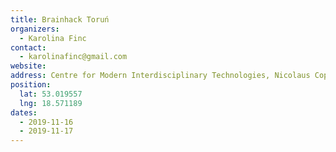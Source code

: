 ```yaml
---
title: Brainhack Toruń
organizers: 
  - Karolina Finc
contact:
  - karolinafinc@gmail.com
website: 
address: Centre for Modern Interdisciplinary Technologies, Nicolaus Copernicus University, Jurija Gagarina 11, 87-100 Toruń, Poland
position:
  lat: 53.019557
  lng: 18.571189
dates:
  - 2019-11-16
  - 2019-11-17
---
```

